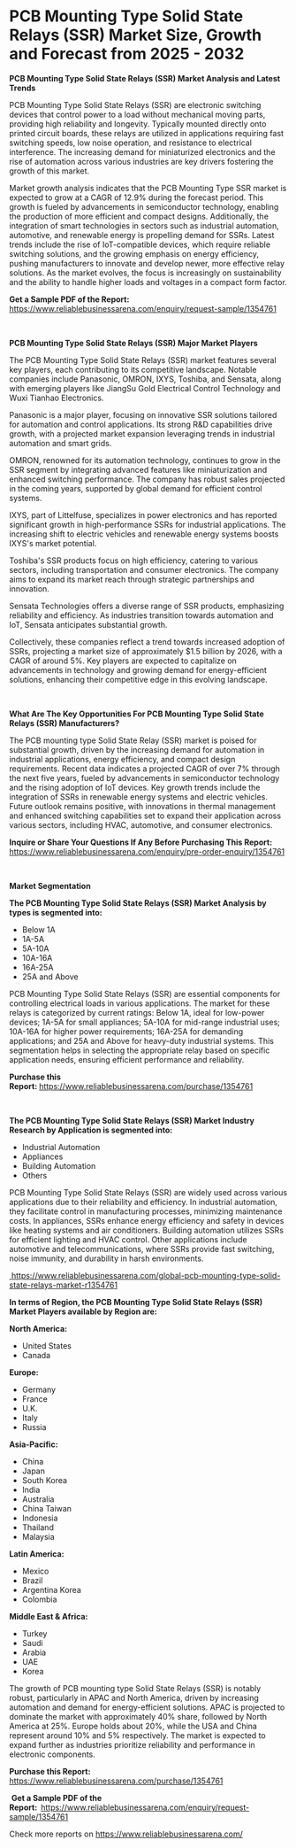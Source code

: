 <p><h1>PCB Mounting Type Solid State Relays (SSR) Market Size, Growth and Forecast from 2025 - 2032</h1></p><p><strong>PCB Mounting Type Solid State Relays (SSR) Market Analysis and Latest Trends</strong></p>
<p><p>PCB Mounting Type Solid State Relays (SSR) are electronic switching devices that control power to a load without mechanical moving parts, providing high reliability and longevity. Typically mounted directly onto printed circuit boards, these relays are utilized in applications requiring fast switching speeds, low noise operation, and resistance to electrical interference. The increasing demand for miniaturized electronics and the rise of automation across various industries are key drivers fostering the growth of this market.</p><p>Market growth analysis indicates that the PCB Mounting Type SSR market is expected to grow at a CAGR of 12.9% during the forecast period. This growth is fueled by advancements in semiconductor technology, enabling the production of more efficient and compact designs. Additionally, the integration of smart technologies in sectors such as industrial automation, automotive, and renewable energy is propelling demand for SSRs. Latest trends include the rise of IoT-compatible devices, which require reliable switching solutions, and the growing emphasis on energy efficiency, pushing manufacturers to innovate and develop newer, more effective relay solutions. As the market evolves, the focus is increasingly on sustainability and the ability to handle higher loads and voltages in a compact form factor.</p></p>
<p><strong>Get a Sample PDF of the Report:&nbsp;</strong> <a href="https://www.reliablebusinessarena.com/enquiry/request-sample/1354761?utm_campaign=2991&utm_medium=2&utm_source=Github&utm_content=ia&utm_term=07042025&utm_id=pcb-mounting-type-solid-state-relays-ssr">https://www.reliablebusinessarena.com/enquiry/request-sample/1354761</a></p>
<p>&nbsp;</p>
<p><strong>PCB Mounting Type Solid State Relays (SSR) Major Market Players</strong></p>
<p><p>The PCB Mounting Type Solid State Relays (SSR) market features several key players, each contributing to its competitive landscape. Notable companies include Panasonic, OMRON, IXYS, Toshiba, and Sensata, along with emerging players like JiangSu Gold Electrical Control Technology and Wuxi Tianhao Electronics.</p><p>Panasonic is a major player, focusing on innovative SSR solutions tailored for automation and control applications. Its strong R&D capabilities drive growth, with a projected market expansion leveraging trends in industrial automation and smart grids.</p><p>OMRON, renowned for its automation technology, continues to grow in the SSR segment by integrating advanced features like miniaturization and enhanced switching performance. The company has robust sales projected in the coming years, supported by global demand for efficient control systems.</p><p>IXYS, part of Littelfuse, specializes in power electronics and has reported significant growth in high-performance SSRs for industrial applications. The increasing shift to electric vehicles and renewable energy systems boosts IXYS's market potential.</p><p>Toshiba's SSR products focus on high efficiency, catering to various sectors, including transportation and consumer electronics. The company aims to expand its market reach through strategic partnerships and innovation.</p><p>Sensata Technologies offers a diverse range of SSR products, emphasizing reliability and efficiency. As industries transition towards automation and IoT, Sensata anticipates substantial growth.</p><p>Collectively, these companies reflect a trend towards increased adoption of SSRs, projecting a market size of approximately $1.5 billion by 2026, with a CAGR of around 5%. Key players are expected to capitalize on advancements in technology and growing demand for energy-efficient solutions, enhancing their competitive edge in this evolving landscape.</p></p>
<p>&nbsp;</p>
<p><strong>What Are The Key Opportunities For PCB Mounting Type Solid State Relays (SSR) Manufacturers?</strong></p>
<p><p>The PCB mounting type Solid State Relay (SSR) market is poised for substantial growth, driven by the increasing demand for automation in industrial applications, energy efficiency, and compact design requirements. Recent data indicates a projected CAGR of over 7% through the next five years, fueled by advancements in semiconductor technology and the rising adoption of IoT devices. Key growth trends include the integration of SSRs in renewable energy systems and electric vehicles. Future outlook remains positive, with innovations in thermal management and enhanced switching capabilities set to expand their application across various sectors, including HVAC, automotive, and consumer electronics.</p></p>
<p><strong>Inquire or Share Your Questions If Any Before Purchasing This Report:</strong> <a href="https://www.reliablebusinessarena.com/enquiry/pre-order-enquiry/1354761?utm_campaign=2991&utm_medium=2&utm_source=Github&utm_content=ia&utm_term=07042025&utm_id=pcb-mounting-type-solid-state-relays-ssr">https://www.reliablebusinessarena.com/enquiry/pre-order-enquiry/1354761</a></p>
<p>&nbsp;</p>
<p><strong>Market Segmentation</strong></p>
<p><strong>The PCB Mounting Type Solid State Relays (SSR) Market Analysis by types is segmented into:</strong></p>
<p><ul><li>Below 1A</li><li>1A-5A</li><li>5A-10A</li><li>10A-16A</li><li>16A-25A</li><li>25A and Above</li></ul></p>
<p><p>PCB Mounting Type Solid State Relays (SSR) are essential components for controlling electrical loads in various applications. The market for these relays is categorized by current ratings: Below 1A, ideal for low-power devices; 1A-5A for small appliances; 5A-10A for mid-range industrial uses; 10A-16A for higher power requirements; 16A-25A for demanding applications; and 25A and Above for heavy-duty industrial systems. This segmentation helps in selecting the appropriate relay based on specific application needs, ensuring efficient performance and reliability.</p></p>
<p><strong>Purchase this Report:&nbsp;</strong><a href="https://www.reliablebusinessarena.com/purchase/1354761?utm_campaign=2991&utm_medium=2&utm_source=Github&utm_content=ia&utm_term=07042025&utm_id=pcb-mounting-type-solid-state-relays-ssr">https://www.reliablebusinessarena.com/purchase/1354761</a></p>
<p>&nbsp;</p>
<p><strong>The PCB Mounting Type Solid State Relays (SSR) Market Industry Research by Application is segmented into:</strong></p>
<p><ul><li>Industrial Automation</li><li>Appliances</li><li>Building Automation</li><li>Others</li></ul></p>
<p><p>PCB Mounting Type Solid State Relays (SSR) are widely used across various applications due to their reliability and efficiency. In industrial automation, they facilitate control in manufacturing processes, minimizing maintenance costs. In appliances, SSRs enhance energy efficiency and safety in devices like heating systems and air conditioners. Building automation utilizes SSRs for efficient lighting and HVAC control. Other applications include automotive and telecommunications, where SSRs provide fast switching, noise immunity, and durability in harsh environments.</p></p>
<p><a href="https://www.reliablebusinessarena.com/global-pcb-mounting-type-solid-state-relays-market-r1354761?utm_campaign=2991&utm_medium=2&utm_source=Github&utm_content=ia&utm_term=07042025&utm_id=pcb-mounting-type-solid-state-relays-ssr">&nbsp;https://www.reliablebusinessarena.com/global-pcb-mounting-type-solid-state-relays-market-r1354761</a></p>
<p><strong>In terms of Region, the PCB Mounting Type Solid State Relays (SSR) Market Players available by Region are:</strong></p>
<p>
    <p> <strong> North America: </strong>
        <ul>
            <li>United States</li>
            <li>Canada</li>
        </ul>
        </p> 
    <p> <strong> Europe: </strong>
        <ul>
            <li>Germany</li>
            <li>France</li>
            <li>U.K.</li>
            <li>Italy</li>
            <li>Russia</li>
        </ul>
        </p> 
    <p> <strong> Asia-Pacific: </strong>
        <ul>
            <li>China</li>
            <li>Japan</li>
            <li>South Korea</li>
            <li>India</li>
            <li>Australia</li>
            <li>China Taiwan</li>
            <li>Indonesia</li>
            <li>Thailand</li>
            <li>Malaysia</li>
        </ul>
        </p> 
    <p> <strong> Latin America: </strong>
        <ul>
            <li>Mexico</li>
            <li>Brazil</li>
            <li>Argentina Korea</li>
            <li>Colombia</li>
        </ul>
        </p> 
    <p> <strong> Middle East & Africa: </strong>
        <ul>
            <li>Turkey</li>
            <li>Saudi</li>
            <li>Arabia</li>
            <li>UAE</li>
            <li>Korea</li>
        </ul>
    </p>
    </p>
<p><p>The growth of PCB mounting type Solid State Relays (SSR) is notably robust, particularly in APAC and North America, driven by increasing automation and demand for energy-efficient solutions. APAC is projected to dominate the market with approximately 40% share, followed by North America at 25%. Europe holds about 20%, while the USA and China represent around 10% and 5% respectively. The market is expected to expand further as industries prioritize reliability and performance in electronic components.</p></p>
<p><strong>Purchase this Report: </strong><a href="https://www.reliablebusinessarena.com/purchase/1354761?utm_campaign=2991&utm_medium=2&utm_source=Github&utm_content=ia&utm_term=07042025&utm_id=pcb-mounting-type-solid-state-relays-ssr">https://www.reliablebusinessarena.com/purchase/1354761</a></p>
<p>&nbsp;<strong>Get a Sample PDF of the Report:&nbsp;&nbsp;</strong><a href="https://www.reliablebusinessarena.com/enquiry/request-sample/1354761?utm_campaign=2991&utm_medium=2&utm_source=Github&utm_content=ia&utm_term=07042025&utm_id=pcb-mounting-type-solid-state-relays-ssr">https://www.reliablebusinessarena.com/enquiry/request-sample/1354761</a></p>
<p><strong></strong></p>
<p>Check more reports on <a href="https://www.reliablebusinessarena.com/?utm_campaign=2991&utm_medium=2&utm_source=Github&utm_content=ia&utm_term=07042025&utm_id=pcb-mounting-type-solid-state-relays-ssr">https://www.reliablebusinessarena.com/</a></p>